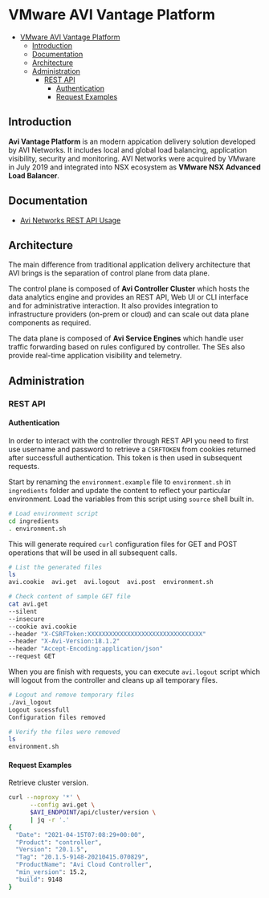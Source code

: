 # VMware AVI Vantage Platform

- [VMware AVI Vantage Platform](#vmware-avi-vantage-platform)
  - [Introduction](#introduction)
  - [Documentation](#documentation)
  - [Architecture](#architecture)
  - [Administration](#administration)
    - [REST API](#rest-api)
      - [Authentication](#authentication)
      - [Request Examples](#request-examples)

## Introduction

**Avi Vantage Platform** is an modern appication delivery solution developed by AVI Networks. It includes local and global load balancing, application visibility, security and monitoring. AVI Networks were acquired by VMware in July 2019 and integrated into NSX ecosystem as **VMware NSX Advanced Load Balancer**. 

## Documentation

- [Avi Networks REST API Usage](https://avinetworks.com/docs/latest/api-guide/)


## Architecture

The main difference from traditional application delivery architecture that AVI brings is the separation of control plane from data plane. 

The control plane is composed of **Avi Controller Cluster** which hosts the data analytics engine and provides an REST API, Web UI or CLI interface and for administrative interaction. It also provides integration to infrastructure providers (on-prem or cloud) and can scale out data plane components as required.

The data plane is composed of **Avi Service Engines** which handle user traffic forwarding based on rules configured by controller. The SEs also provide real-time application visibility and telemetry.


## Administration

### REST API

#### Authentication

In order to interact with the controller through REST API you need to first use username and password to retrieve a `CSRFTOKEN` from cookies returned after successfull authentication. This token is then used in subsequent requests.

Start by renaming the `environment.example` file to `environment.sh` in `ingredients` folder and update the content to reflect your particular environment. Load the variables from this script using `source` shell built in.

```bash
# Load environment script
cd ingredients
. environment.sh
```

This will generate required `curl` configuration files for GET and POST operations that will be used in all subsequent calls.

```bash
# List the generated files
ls
avi.cookie  avi.get  avi.logout  avi.post  environment.sh

# Check content of sample GET file
cat avi.get
--silent
--insecure
--cookie avi.cookie
--header "X-CSRFToken:XXXXXXXXXXXXXXXXXXXXXXXXXXXXXXXX"
--header "X-Avi-Version:18.1.2"
--header "Accept-Encoding:application/json"
--request GET
```

When you are finish with requests, you can execute `avi.logout` script which will logout from the controller and cleans up all temporary files.

```bash
# Logout and remove temporary files
./avi_logout
Logout sucessfull
Configuration files removed

# Verify the files were removed
ls
environment.sh
```

#### Request Examples

Retrieve cluster version.

```bash
curl --noproxy '*' \
      --config avi.get \
      $AVI_ENDPOINT/api/cluster/version \
      | jq -r '.'
{
  "Date": "2021-04-15T07:08:29+00:00",
  "Product": "controller",
  "Version": "20.1.5",
  "Tag": "20.1.5-9148-20210415.070829",
  "ProductName": "Avi Cloud Controller",
  "min_version": 15.2,
  "build": 9148
}
```
